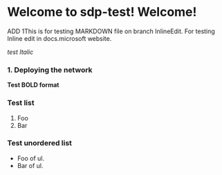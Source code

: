 # Welcome to sdp-test! Welcome!

ADD 1This is for testing MARKDOWN file on branch InlineEdit. For testing
Inline edit in docs.microsoft website.

*test Italic*

### 1. Deploying the network
**Test BOLD format**

### Test list
1.  Foo
2.  Bar

### Test unordered list
-   Foo of ul.
-   Bar of ul.



